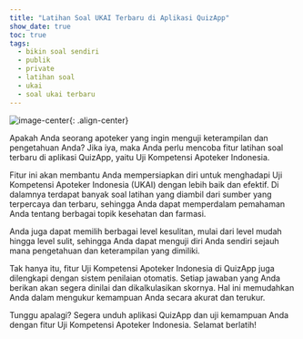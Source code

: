 ```yaml
---
title: "Latihan Soal UKAI Terbaru di Aplikasi QuizApp"
show_date: true
toc: true
tags:
  - bikin soal sendiri
  - publik
  - private
  - latihan soal
  - ukai
  - soal ukai terbaru
---
```



![image-center](https://i.ibb.co/L6YRVpP/ukai.png){: .align-center}

Apakah Anda seorang apoteker yang ingin menguji keterampilan dan pengetahuan Anda? Jika iya, maka Anda perlu mencoba fitur latihan soal terbaru di aplikasi QuizApp, yaitu Uji Kompetensi Apoteker Indonesia.

Fitur ini akan membantu Anda mempersiapkan diri untuk menghadapi Uji Kompetensi Apoteker Indonesia (UKAI) dengan lebih baik dan efektif. Di dalamnya terdapat banyak soal latihan yang diambil dari sumber yang terpercaya dan terbaru, sehingga Anda dapat memperdalam pemahaman Anda tentang berbagai topik kesehatan dan farmasi.

Anda juga dapat memilih berbagai level kesulitan, mulai dari level mudah hingga level sulit, sehingga Anda dapat menguji diri Anda sendiri sejauh mana pengetahuan dan keterampilan yang dimiliki.

Tak hanya itu, fitur Uji Kompetensi Apoteker Indonesia di QuizApp juga dilengkapi dengan sistem penilaian otomatis. Setiap jawaban yang Anda berikan akan segera dinilai dan dikalkulasikan skornya. Hal ini memudahkan Anda dalam mengukur kemampuan Anda secara akurat dan terukur.

Tunggu apalagi? Segera unduh aplikasi QuizApp dan uji kemampuan Anda dengan fitur Uji Kompetensi Apoteker Indonesia. Selamat berlatih!
